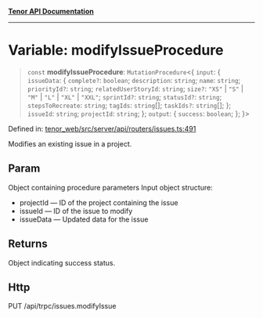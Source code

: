 [**Tenor API Documentation**](../../README.md)

***

# Variable: modifyIssueProcedure

> `const` **modifyIssueProcedure**: `MutationProcedure`\<\{ `input`: \{ `issueData`: \{ `complete?`: `boolean`; `description`: `string`; `name`: `string`; `priorityId?`: `string`; `relatedUserStoryId`: `string`; `size?`: `"XS"` \| `"S"` \| `"M"` \| `"L"` \| `"XL"` \| `"XXL"`; `sprintId?`: `string`; `statusId?`: `string`; `stepsToRecreate`: `string`; `tagIds`: `string`[]; `taskIds?`: `string`[]; \}; `issueId`: `string`; `projectId`: `string`; \}; `output`: \{ `success`: `boolean`; \}; \}\>

Defined in: [tenor\_web/src/server/api/routers/issues.ts:491](https://github.com/Apantli/Tenor/blob/b33873959b5093fc3e3d66ac4f230a78a6395bbd/tenor_web/src/server/api/routers/issues.ts#L491)

Modifies an existing issue in a project.

## Param

Object containing procedure parameters
Input object structure:
- projectId — ID of the project containing the issue
- issueId — ID of the issue to modify
- issueData — Updated data for the issue

## Returns

Object indicating success status.

## Http

PUT /api/trpc/issues.modifyIssue

